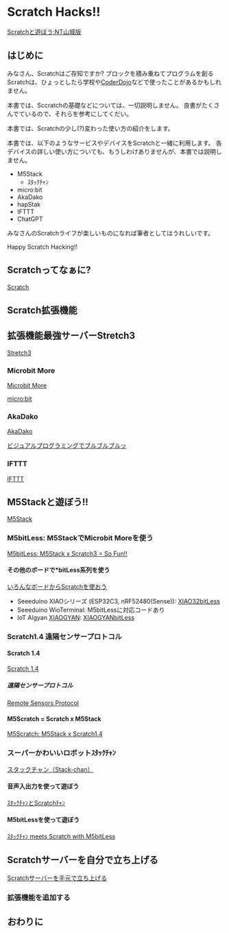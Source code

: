 # Scratch Hacks!!

[Scratchと遊ぼう:NT山城版](https://scrapbox.io/610t/Scratch%E3%81%A8%E9%81%8A%E3%81%BC%E3%81%86:NT%E5%B1%B1%E5%9F%8E%E7%89%88)

## はじめに
みなさん、Scratchはご存知ですか?
ブロックを積み重ねてプログラムを創るScratchは、ひょっとしたら学校や[CoderDojo](https://coderdojo.jp/)などで使ったことがあるかもしれません。

本書では、Sccratchの基礎などについては、一切説明しません。
良書がたくさんでているので、それらを参考にしてくだい。

本書では、Scratchの少し(?)変わった使い方の紹介をします。

本書では、以下のようなサービスやデバイスをScratchと一緒に利用します。
各デバイスの詳しい使い方についても、もうしわけありませんが、本書では説明しません。
- M5Stack
  - ｽﾀｯｸﾁｬﾝ
- micro:bit
- AkaDako
- hapStak
- IFTTT
- ChatGPT

みなさんのScratchライフが楽しいものになれば筆者としてはうれしいです。

Happy Scratch Hacking!!

## Scratchってなぁに?
[Scratch](https://scratch.mit.edu/)

## Scratch拡張機能

## 拡張機能最強サーバーStretch3
[Stretch3](https://stretch3.github.io/)

### Microbit More
[Microbit More](https://microbit-more.github.io/)

[micro:bit](https://microbit.org/)

### AkaDako
[AkaDako](https://akadako.com/)

[ビジュアルプログラミングでブルブルブルッ](https://scrapbox.io/M5S/%E3%83%93%E3%82%B8%E3%83%A5%E3%82%A2%E3%83%AB%E3%83%97%E3%83%AD%E3%82%B0%E3%83%A9%E3%83%9F%E3%83%B3%E3%82%B0%E3%81%A7%E3%83%96%E3%83%AB%E3%83%96%E3%83%AB%E3%83%96%E3%83%AB%E3%83%83)

### IFTTT
[IFTTT](https://ifttt.com/)

## M5Stackと遊ぼう!!
[M5Stack](https://m5stack.com/)

### M5bitLess: M5StackでMicrobit Moreを使う
[M5bitLess: M5Stack x Scratch3 = So Fun!!](https://protopedia.net/prototype/2395)

#### その他のボードで*bitLess系列を使う
[いろんなボードからScratchを使おう](https://scrapbox.io/M5S/%E3%81%84%E3%82%8D%E3%82%93%E3%81%AA%E3%83%9C%E3%83%BC%E3%83%89%E3%81%8B%E3%82%89Scratch%E3%82%92%E4%BD%BF%E3%81%8A%E3%81%86)

- Seeeduino XIAOシリーズ (ESP32C3, nRF52480(Sense)):  [XIAO32bitLess](https://github.com/610t/XIAO32bitLess)
- Seeeduino WioTerminal:  M5bitLessに対応コードあり
- IoT Algyan [XIAOGYAN](https://github.com/algyan/XIAOGYAN):  [XIAOGYANbitLess](https://github.com/610t/XIAOGYANbitLess)

### Scratch1.4 遠隔センサープロトコル
#### Scratch 1.4
[Scratch 1.4](https://scratch.mit.edu/scratch_1.4)

##### 遠隔センサープロトコル
[Remote Sensors Protocol](https://en.scratch-wiki.info/wiki/Remote_Sensors_Protocol)

#### M5Scratch = Scratch x M5Stack
[M5Scratch: M5Stack x Scratch1.4](https://protopedia.net/prototype/5188)

### スーパーかわいいロボットｽﾀｯｸﾁｬﾝ
[スタックチャン（Stack-chan）](https://protopedia.net/prototype/2345)

#### 音声入出力を使って遊ぼう
[ｽﾀｯｸﾁｬﾝとScratchﾁｬﾝ](https://protopedia.net/prototype/4967)

#### M5bitLessを使って遊ぼう
[ｽﾀｯｸﾁｬﾝ meets Scratch with M5bitLess](https://protopedia.net/prototype/4957)

## Scratchサーバーを自分で立ち上げる
[Scratchサーバーを手元で立ち上げる](https://scrapbox.io/610t/Scratch%E3%82%B5%E3%83%BC%E3%83%90%E3%83%BC%E3%82%92%E6%89%8B%E5%85%83%E3%81%A7%E7%AB%8B%E3%81%A1%E4%B8%8A%E3%81%92%E3%82%8B)

### 拡張機能を追加する

## おわりに

